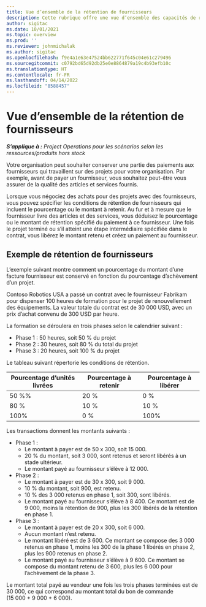 ```yaml
---
title: Vue d’ensemble de la rétention de fournisseurs
description: Cette rubrique offre une vue d’ensemble des capacités de rétention de fournisseurs.
author: sigitac
ms.date: 10/01/2021
ms.topic: overview
ms.prod: ''
ms.reviewer: johnmichalak
ms.author: sigitac
ms.openlocfilehash: f9e4a1e63e47524bb622771f645c04e61c279496
ms.sourcegitcommit: c0792bd65d92db25e0e8864879a19c4b93efb10c
ms.translationtype: HT
ms.contentlocale: fr-FR
ms.lasthandoff: 04/14/2022
ms.locfileid: "8588457"
---
```

# <a name="vendor-retention-overview"></a>Vue d’ensemble de la rétention de fournisseurs

_**S’applique à :** Project Operations pour les scénarios selon les ressources/produits hors stock_

Votre organisation peut souhaiter conserver une partie des paiements aux fournisseurs qui travaillent sur des projets pour votre organisation. Par exemple, avant de payer un fournisseur, vous souhaitez peut-être vous assurer de la qualité des articles et services fournis.

Lorsque vous négociez des achats pour des projets avec des fournisseurs, vous pouvez spécifier les conditions de rétention de fournisseurs qui incluent le pourcentage ou le montant à retenir. Au fur et à mesure que le fournisseur livre des articles et des services, vous déduisez le pourcentage ou le montant de rétention spécifié du paiement à ce fournisseur. Une fois le projet terminé ou s’il atteint une étape intermédiaire spécifiée dans le contrat, vous libérez le montant retenu et créez un paiement au fournisseur.

## <a name="vendor-retention-example"></a>Exemple de rétention de fournisseurs

L’exemple suivant montre comment un pourcentage du montant d’une facture fournisseur est conservé en fonction du pourcentage d’achèvement d’un projet.

Contoso Robotics USA a passé un contrat avec le fournisseur Fabrikam pour dispenser 100 heures de formation pour le projet de renouvellement des équipements. La valeur totale du contrat est de 30 000 USD, avec un prix d’achat convenu de 300 USD par heure.

La formation se déroulera en trois phases selon le calendrier suivant :

- Phase 1 : 50 heures, soit 50 % du projet
- Phase 2 : 30 heures, soit 80 % du total du projet
- Phase 3 : 20 heures, soit 100 % du projet

Le tableau suivant répertorie les conditions de rétention.

| **Pourcentage d’unités livrées** | **Pourcentage à retenir** | **Pourcentage à libérer** |
| --- | --- | --- |
| 50 %% | 20 % | 0 % |
| 80 % | 10 % | 10 % |
| 100% | 0 % | 100% |

Les transactions donnent les montants suivants :

- Phase 1 :
  - Le montant à payer est de 50 x 300, soit 15 000.
  - 20 % du montant, soit 3 000, sont retenus et seront libérés à un stade ultérieur.
  - Le montant payé au fournisseur s’élève à 12 000.
- Phase 2 :
  - Le montant à payer est de 30 x 300, soit 9 000.
  - 10 % du montant, soit 900, est retenu.
  - 10 % des 3 000 retenus en phase 1, soit 300, sont libérés.
  - Le montant payé au fournisseur s’élève à 8 400. Ce montant est de 9 000, moins la rétention de 900, plus les 300 libérés de la rétention en phase 1.
- Phase 3 :
  - Le montant à payer est de 20 x 300, soit 6 000.
  - Aucun montant n’est retenu.
  - Le montant libéré est de 3 600. Ce montant se compose des 3 000 retenus en phase 1, moins les 300 de la phase 1 libérés en phase 2, plus les 900 retenus en phase 2.
  - Le montant payé au fournisseur s’élève à 9 600. Ce montant se compose du montant retenu de 3 600, plus les 6 000 pour l’achèvement de la phase 3.

Le montant total payé au vendeur une fois les trois phases terminées est de 30 000, ce qui correspond au montant total du bon de commande (15 000 + 9 000 + 6 000).
